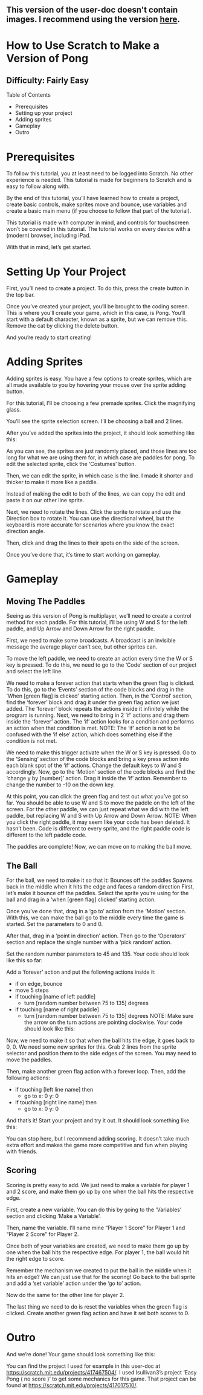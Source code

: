 ## This version of the user-doc doesn't contain images. I recommend using the version [here](https://docs.google.com/document/d/1maeaT1uglIzQWMiOX5FMbPA_QSzQ_XWwTwdjK9n_jf4/edit?usp=sharing).

# How to Use Scratch to Make a Version of Pong
## Difficulty: Fairly Easy

Table of Contents
- Prerequisites
- Setting up your project
- Adding sprites
- Gameplay
- Outro


# Prerequisites
To follow this tutorial, you at least need to be logged into Scratch. No other experience is needed. This tutorial is made for beginners to Scratch and is easy to follow along with. 

By the end of this tutorial, you’ll have learned how to create a project, create basic controls, make sprites move and bounce, use variables and create a basic main menu (if you choose to follow that part of the tutorial).

This tutorial is made with computer in mind, and controls for touchscreen won’t be covered in this tutorial. The tutorial works on every device with a (modern) browser, including iPad.

With that in mind, let’s get started.

# Setting Up Your Project
First, you’ll need to create a project. To do this, press the create button in the top bar.

Once you’ve created your project, you’ll be brought to the coding screen. This is where you’ll create your game, which in this case, is Pong.
You’ll start with a default character, known as a sprite, but we can remove this. Remove the cat by clicking the delete button.


And you’re ready to start creating!

# Adding Sprites
Adding sprites is easy. You have a few options to create sprites, which are all made available to you by hovering your mouse over the sprite adding button.



For this tutorial, I’ll be choosing a few premade sprites. Click the magnifying glass.


You’ll see the sprite selection screen. I’ll be choosing a ball and 2 lines.


After you’ve added the sprites into the project, it should look something like this: 


As you can see, the sprites are just randomly placed, and those lines are too long for what we are using them for, in which case are paddles for pong. To edit the selected sprite, click the ‘Costumes’ button.

Then, we can edit the sprite, in which case is the line. I made it shorter and thicker to make it more like a paddle.

Instead of making the edit to both of the lines, we can copy the edit and paste it on our other line sprite.


Next, we need to rotate the lines. Click the sprite to rotate and use the Direction box to rotate it. You can use the directional wheel, but the keyboard is more accurate for scenarios where you know the exact direction angle.

Then, click and drag the lines to their spots on the side of the screen.

Once you’ve done that, it’s time to start working on gameplay.

# Gameplay
## Moving The Paddles
Seeing as this version of Pong is multiplayer, we’ll need to create a control method for each paddle. For this tutorial, I’ll be using W and S for the left paddle, and Up Arrow and Down Arrow for the right paddle.

First, we need to make some broadcasts. A broadcast is an invisible message the average player can’t see, but other sprites can.

To move the left paddle, we need to create an action every time the W or S key is pressed. To do this, we need to go to the ‘Code’ section of our project and select the left line.


We need to make a forever action that starts when the green flag is clicked. To do this, go to the ‘Events’ section of the code blocks and drag in the ‘When [green flag] is clicked’ starting action.
Then, in the ‘Control’ section, find the ‘forever’ block and drag it under the green flag action we just added. The ‘forever’ block repeats the actions inside it infinitely while the program is running.
Next, we need to bring in 2 ‘if’ actions and drag them inside the ‘forever’ action. The ‘if’ action looks for a condition and performs an action when that condition is met. NOTE: The ‘if’ action is not to be confused with the ‘if else’ action, which does something else if the condition is not met.

We need to make this trigger activate when the W or S key is pressed. Go to the ‘Sensing’ section of the code blocks and bring a key press action into each blank spot of the ‘if’ actions. Change the default keys to W and S accordingly.
Now, go to the ‘Motion’ section of the code blocks and find the ‘change y by [number]’ action. Drag it inside the ‘if’ action. Remember to change the number to -10 on the down key.

At this point, you can click the green flag and test out what you’ve got so far. You should be able to use W and S to move the paddle on the left of the screen.
For the other paddle, we can just repeat what we did with the left paddle, but replacing W and S with Up Arrow and Down Arrow. 
NOTE: When you click the right paddle, it may seem like your code has been deleted. It hasn’t been. Code is different to every sprite, and the right paddle code is different to the left paddle code.

The paddles are complete! Now, we can move on to making the ball move. 

## The Ball
For the ball, we need to make it so that it:
Bounces off the paddles
Spawns back in the middle when it hits the edge and faces a random direction
First, let’s make it bounce off the paddles. Select the sprite you’re using for the ball and drag in a ‘when [green flag] clicked’ starting action.

Once you’ve done that, drag in a ‘go to’ action from the ‘Motion’ section. With this, we can make the ball go to the middle every time the game is started. Set the parameters to 0 and 0.

After that, drag in a ‘point in direction’ action. Then go to the ‘Operators’ section and replace the single number with a ‘pick random’ action.

Set the random number parameters to 45 and 135. Your code should look like this so far:

Add a ‘forever’ action and put the following actions inside it:
- if on edge, bounce
- move 5 steps
- if touching [name of left paddle]
  - turn [random number between 75 to 135] degrees
- if touching [name of right paddle]
  - turn [random number between 75 to 135] degrees
NOTE: Make sure the arrow on the turn actions are pointing clockwise.
Your code should look like this:

Now, we need to make it so that when the ball hits the edge, it goes back to 0, 0. We need some new sprites for this. Grab 2 lines from the sprite selector and position them to the side edges of the screen. You may need to move the paddles.

Then, make another green flag action with a forever loop. Then, add the following actions:
- if touching [left line name] then
  - go to x: 0 y: 0
- if touching [right line name] then
  - go to x: 0 y: 0


And that’s it! Start your project and try it out. It should look something like this:

You can stop here, but I recommend adding scoring. It doesn’t take much extra effort and makes the game more competitive and fun when playing with friends.

## Scoring
Scoring is pretty easy to add. We just need to make a variable for player 1 and 2 score, and make them go up by one when the ball hits the respective edge.

First, create a new variable. You can do this by going to the ‘Variables’ section and clicking ‘Make a Variable’.

Then, name the variable. I’ll name mine “Player 1 Score” for Player 1 and “Player 2 Score” for Player 2.

Once both of your variables are created, we need to make them go up by one when the ball hits the respective edge. For player 1, the ball would hit the right edge to score. 

Remember the mechanism we created to put the ball in the middle when it hits an edge? We can just use that for the scoring! Go back to the ball sprite and add a ‘set variable’ action under the ‘go to’ action.

Now do the same for the other line for player 2.

The last thing we need to do is reset the variables when the green flag is clicked. Create another green flag action and have it set both scores to 0.


# Outro
And we’re done! Your game should look something like this:

You can find the project I used for example in this user-doc at https://scratch.mit.edu/projects/417467504/. I used lsullivan3’s project ‘Easy Pong ( no score )’ to get some mechanics for this game. That project can be found at https://scratch.mit.edu/projects/417017510/. 


